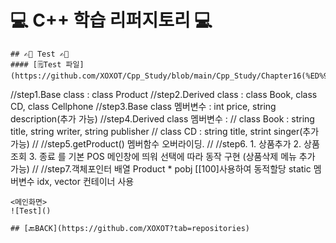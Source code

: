 # 💻 C++ 학습 리퍼지토리 💻
```
## ✍🏻 Test ✍🏻
#### [🗒Test 파일](https://github.com/XOXOT/Cpp_Study/blob/main/Cpp_Study/Chapter16(%ED%98%95%EB%B3%80%ED%99%98%20%EC%97%B0%EC%82%B0%EC%9E%90)/%ED%8F%89%EA%B0%80.cpp)
```
//step1.Base class : class Product
//step2.Derived class : class Book, class CD, class Cellphone
//step3.Base class 멤버변수 : int price, string description(추가 가능)
//step4.Derived class 멤버변수 :
//	class Book : string title, string writer, string publisher
//	class CD : string title, strint singer(추가 가능)
//
//step5.getProduct() 멤버함수 오버라이딩.
//
//step6.  1. 상품추가  2. 상품조회  3. 종료 를 기본 POS 메인창에 띄워 선택에 따라 동작 구현 (상품삭제 메뉴 추가 가능)
//
//step7.객체포인터 배열  Product * pobj [[100]사용하여 동적할당 static 멤버변수 idx, vector 컨테이너 사용
```
<메인화면>
![Test]()

## [🔙BACK](https://github.com/XOXOT?tab=repositories)

